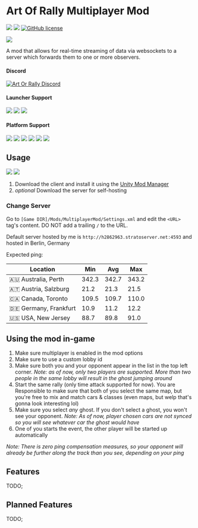 # Art Of Rally Multiplayer Mod

[![](https://img.shields.io/github/v/release/Theaninova/aormp?label=Download)](https://github.com/Theaninova/aormp/releases/latest)
![](https://img.shields.io/badge/Game%20Version-v1.3.3a-blue)
[![GitHub license](https://img.shields.io/github/license/theaninova/aormp.svg)](https://github.com/wulkanat/aormp/blob/master/LICENSE)

[![](https://img.shields.io/badge/Server-GitHub-23292F)](https://github.com/Theaninova/aorc-server)

A mod that allows for real-time streaming of data via websockets to a
server which forwards them to one or more observers.

#### Discord
[![Art Or Rally Discord](https://badgen.net/discord/members/Sx3e7qGTh9)](https://discord.gg/Sx3e7qGTh9)

#### Launcher Support
![](https://img.shields.io/badge/GOG-Supprted-green)
![](https://img.shields.io/badge/Steam-Supprted-green)
![](https://img.shields.io/badge/Epic-Untested-yellow)

#### Platform Support
![](https://img.shields.io/badge/Windows-Supprted-green)
![](https://img.shields.io/badge/Linux-Untested-yellow)
![](https://img.shields.io/badge/OS%2FX-Untested-yellow)
![](https://img.shields.io/badge/PlayStation-Not%20Supprted-red)
![](https://img.shields.io/badge/XBox-Not%20Supprted-red)
![](https://img.shields.io/badge/Switch-Not%20Supprted-red)

## Usage

[![](https://img.shields.io/github/v/release/Theaninova/aormp?label=Download%20Client%20Mod)](https://github.com/Theaninova/aormp/releases/latest)
[![](https://img.shields.io/github/v/release/Theaninova/aorc-server?label=Download%20Server)](https://github.com/Theaninova/aorc-server/releases/latest)

1. Download the client and install it using the [Unity Mod Manager](https://www.nexusmods.com/site/mods/21/)
2. *optional* Download the server for self-hosting

### Change Server

Go to `[Game DIR]/Mods/MultiplayerMod/Settings.xml` and edit the
`<URL>` tag's content. DO NOT add a trailing `/` to the URL.

Default server hosted by me is `http://h2862963.stratoserver.net:4593`
and hosted in Berlin, Germany

Expected ping:

| Location                | Min   | Avg   | Max   |
|-------------------------|-------|-------|-------|
| 🇦🇺 Australia, Perth   | 342.3 | 342.7 | 343.2 |
| 🇦🇹 Austria, Salzburg  | 21.2  | 21.3  | 21.5  |
| 🇨🇦 Canada, Toronto    | 109.5 | 109.7 | 110.0 |
| 🇩🇪 Germany, Frankfurt | 10.9  | 11.2  | 12.2  |
| 🇺🇸 USA, New Jersey    | 88.7  |  89.8 | 91.0  |


## Using the mod in-game

1. Make sure multiplayer is enabled in the mod options
2. Make sure to use a custom lobby id
3. Make sure both you and your opponent appear in the list in the top
   left corner. *Note: as of now, only two players are supported.
   More than two people in the same lobby will result in the ghost
   jumping around*
4. Start the same rally (only time attack supported for now). You are
   Responsible to make sure that both of you select the same map, but
   you're free to mix and match cars & classes (even maps, but welp that's
   gonna look interesting lol)
5. Make sure you select *any* ghost. If you don't select a ghost, you
   won't see your opponent.
   *Note: As of now, player chosen cars are not synced so you will
   see whatever car the ghost would have*
6. One of you starts the event, the other player will be started up
   automatically

*Note: There is zero ping compensation measures, so your opponent will
already be further along the track than you see, depending on your ping*

## Features

TODO;

## Planned Features

TODO;